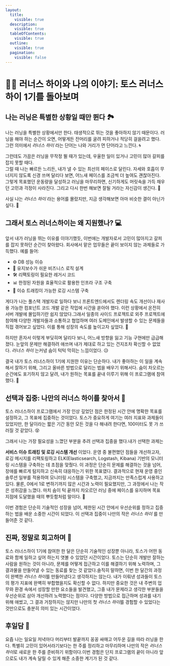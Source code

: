```yaml
---
layout:
  title:
    visible: true
  description:
    visible: true
  tableOfContents:
    visible: true
  outline:
    visible: true
  pagination:
    visible: false
---
```


# 🏃‍♂️ 러너스 하이와 나의 이야기: 토스 러너스하이 1기를 돌아보며

## **나는 러닝은 특별한 상황일 때만 뛴다 🏞️**

나는 러닝을 특별한 상황에서만 한다. 태생적으로 뛰는 것을 좋아하지 않기 때문이다. 러닝을 해야 하는 순간이 오면, 어떻게든 잔머리를 굴려 피하거나 적당히 걸을려고 했다. 그런 의미에서 _러너스 하이_ 라는 단어는 나와 거리가 먼 단어라고 느낀다. 🌀

그런데도 가끔은 러닝을 무작정 뛸 때가 있는데, 우울한 일이 있거나 고민이 많아 갈피를 잡지 못할 때다. \
그럴 때 나는 빠르든 느리든, 내가 낼 수 있는 최선의 페이스로 달린다. 자세와 호흡이 무너지지 않도록 신경 쓰며 달리다 보면, 어느새 페이스를 조금씩 더 높여도 괜찮아진다. 그렇게 목표했던 운동량을 달성하고 러닝을 마무리하면, 신기하게도 머릿속을 가득 채우던 고민과 걱정이 사라진다. 그리고 다시 한번 해보면 잘될 거라는 자신감이 생긴다. 💪

사실 나는 _러너스 하이_ 라는 용어를 몰랐지만, 지금 생각해보면 아마 비슷한 결이 아닌가 싶다. 🤔



## **그래서 토스 러너스하이는 왜 지원했나?** 💻

앞서 내가 러닝을 뛰는 이유를 이야기했듯, 이번에는 개발자로서 고민이 많아지고 갈피를 잡지 못하던 순간이 찾아왔다. 회사에서 맡은 업무들은 끝이 보이지 않는 과제들로 가득했다. 예를 들어:

* ⚙️ DB 성능 이슈
* 🔄 유지보수가 쉬운 비즈니스 로직 설계
* 🛠️ 리팩토링이 필요한 레거시 코드
* 📊 한정된 자원을 효율적으로 활용한 인프라 구조 구축
* 📝 이슈 트래킹이 가능한 로깅 시스템 구축

게다가 나는 풀스택 개발자로 일하다 보니 프론트엔드에서도 렌더링 속도 개선이나 재사용 가능한 컴포넌트 코드 개발 같은 작업에 시간을 쏟아야 했다. 이런 상황에서 온전히 서버 개발에 몰입하기란 쉽지 않았다.그래서 일종의 사이드 프로젝트로 외주 프로젝트에 참여해 다양한 개발자들과 소통하고 협업하며 여러 도메인에서 발생할 수 있는 문제들을 직접 겪어보고 싶었다. 이를 통해 성장의 속도를 높이고자 싶었다. 🚀

하지만 혼자서 이렇게 부딪히며 달리다 보니, 어느새 방향을 잃고 기능 구현에만 급급해졌다. 눈앞의 문제만 해결하려 애쓰며 내가 제대로 하고 있는 건지조차 확신할 수 없었다. _러너스 하이_ 는커녕 숨이 턱턱 막히는 느낌이었다. 😥

결국 내가 토스 러너스하이 1기에 지원한 이유는 단순하다. 내가 좋아하는 이 일을 계속해서 잘하기 위해, 그리고 올바른 방법으로 달리는 법을 배우기 위해서다. 숨이 차오르는 순간에도 포기하지 않고 달려, 내가 원하는 목표를 끝내 이루기 위해 이 프로그램에 참여했다. 🏁



## **선택과 집중: 나만의 러너스 하이를 찾아서** 🎯

토스 러너스하이 프로그램에서 가장 인상 깊었던 점은 한정된 시간 안에 명확한 목표를 설정하고, 그 목표에 집중하는 것이었다. 토스가 중요하게 여기는 여러 지표와 과제들이 있었지만, 한 달이라는 짧은 기간 동안 모든 것을 다 해내려 한다면, 100미터도 못 가 쓰러질 것 같았다. 😵

그래서 나는 가장 필요성을 느꼈던 부분을 추려 선택과 집중을 했다.내가 선택한 과제는

**서비스 이슈 트래킹 및 로깅 시스템 개선** 이었다. 운영 중 불편했던 점들을 개선하고자, 로깅 메시지를 리팩토링하고 ELK(Elasticsearch, Logstash, Kibana) 기반의 모니터링 시스템을 구축하는 데 초점을 맞췄다. 이 과정은 단순히 문제를 해결하는 것을 넘어, 장애를 빠르게 탐지하고 신속히 대응하는기 위한 목표였다. 결과적으로 현재 운영 중인 솔루션 일부를 적용하여 모니터링 시스템을 구축했고, 지금까지는 만족스럽게 사용하고 있다. 물론, 0에서 1로 변하기까지 많은 시간과 노력이 필요했지만, 그 과정에서 나는 작은 성취감을 느꼈다. 마치 숨이 턱 끝까지 차오르던 러닝 중에 페이스를 유지하며 목표 지점에 도달했을 때의 뿌듯함처럼 말이다. 🏅

이번 경험은 단순히 기술적인 성장을 넘어, 제한된 시간 안에서 우선순위를 정하고 집중하는 법을 배운 소중한 시간이 되었다. 이 선택과 집중이 나만의 작은 _러너스 하이_ 를 만들어준 것 같다.



## **진짜, 정말로 회고하며** 🤝

토스 러너스하이 1기에 참여한 한 달은 단순히 기술적인 성장뿐 아니라, 토스가 어떤 동료와 함께 일하고 싶어 하는지 엿볼 수 있었던 시간이었다. 토스는 단순히 개발만 잘하는 사람을 원하는 것이 아니라, 문제를 어떻게 접근하고 이를 해결하기 위해 노력하며, 그 결과물을 만들어낼 수 있는 동료를 찾는 것 같았다.솔직히 말하면, 이번 한 달간의 과정이 완벽한 _러너스 하&#xC774;_&#xB97C; 만들어냈다고 생각하지는 않는다. 내가 이뤄낸 성과들이 토스의 평가 지표에 완벽히 부합했을지도 확신할 수 없다. 하지만 중요한 것은 내 주변의 업무와 환경 속에서 성장할 만한 요소들을 발견했고, 그중 내가 문제라고 생각한 부분들을 우선순위로 삼아 개선하려 노력했다는 점이다. 다양한 방법으로 접근하며 성과를 내기 위해 애썼고, 그 결과 거창하지는 않지만 나만의 첫 _러너스 하&#xC774;_&#xB97C; 경험할 수 있었다는 것만으로도 충분히 의미 있는 시간이었다.



## 후일담 🌙

요즘 나는 일요일 저녁마다 머리부터 발끝까지 꽁꽁 싸매고 어두운 길을 따라 러닝을 한다. 특별히 고민이 있어서라기보다는 한 주를 정리하고 마무리하며 나만의 작은 _러너스 하&#xC774;_&#xB85C; 새로운 한 주를 준비하기 위함이다.이번 경험은 단지 프로그램의 끝이 아니라 앞으로도 내가 계속 달릴 수 있게 해준 소중한 계기가 된 것 같다.

